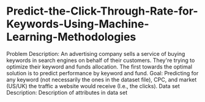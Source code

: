 # Predict-the-Click-Through-Rate-for-Keywords-Using-Machine-Learning-Methodologies
Problem Description: An advertising company sells a service of buying keywords in search engines on behalf of their customers. They're trying to optimize their keyword and funds allocation. The first towards the optimal solution is to predict performance by keyword and fund. Goal: Predicting for any keyword (not necessarily the ones in the dataset file), CPC, and market (US/UK) the traffic a website would receive (I.e., the clicks). Data set Description: Description of attributes in data set
